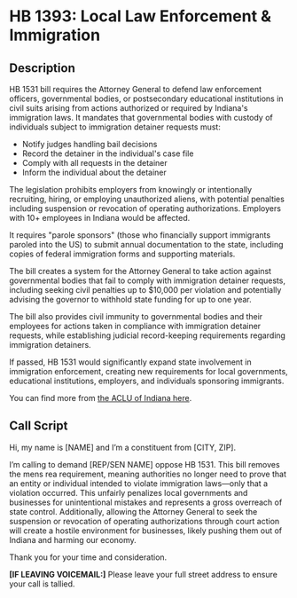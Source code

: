 # HB 1393: Local Law Enforcement & Immigration

## Description
HB 1531 bill requires the Attorney General to defend law enforcement officers, governmental bodies, or postsecondary educational institutions in civil suits arising from actions authorized or required by Indiana's immigration laws.
It mandates that governmental bodies with custody of individuals subject to immigration detainer requests must:

* Notify judges handling bail decisions
* Record the detainer in the individual's case file
* Comply with all requests in the detainer
* Inform the individual about the detainer

The legislation prohibits employers from knowingly or intentionally recruiting, hiring, or employing unauthorized aliens, with potential penalties including suspension or revocation of operating authorizations. Employers with 10+ employees in Indiana would be affected.

It requires "parole sponsors" (those who financially support immigrants paroled into the US) to submit annual documentation to the state, including copies of federal immigration forms and supporting materials.

The bill creates a system for the Attorney General to take action against governmental bodies that fail to comply with immigration detainer requests, including seeking civil penalties up to $10,000 per violation and potentially advising the governor to withhold state funding for up to one year.

The bill also provides civil immunity to governmental bodies and their employees for actions taken in compliance with immigration detainer requests, while establishing judicial record-keeping requirements regarding immigration detainers.

If passed, HB 1531 would significantly expand state involvement in immigration enforcement, creating new requirements for local governments, educational institutions, employers, and individuals sponsoring immigrants.

You can find more from [the ACLU of Indiana here](https://www.aclu-in.org/en/legislation/re-allocation-local-and-business-resources-immigration-enforcement-hb-1531).

## Call Script
Hi, my name is [NAME] and I’m a constituent from [CITY, ZIP].

I’m calling to demand [REP/SEN NAME] oppose HB 1531. This bill removes the mens rea requirement, meaning authorities no longer need to prove that an entity or individual intended to violate immigration laws—only that a violation occurred. This unfairly penalizes local governments and businesses for unintentional mistakes and represents a gross overreach of state control. Additionally, allowing the Attorney General to seek the suspension or revocation of operating authorizations through court action will create a hostile environment for businesses, likely pushing them out of Indiana and harming our economy.

Thank you for your time and consideration.


**[IF LEAVING VOICEMAIL:]**
Please leave your full street address to ensure your call is tallied.
